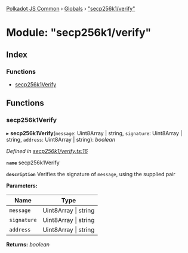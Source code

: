 [Polkadot JS Common](../README.md) › [Globals](../globals.md) › ["secp256k1/verify"](_secp256k1_verify_.md)

# Module: "secp256k1/verify"

## Index

### Functions

* [secp256k1Verify](_secp256k1_verify_.md#secp256k1verify)

## Functions

###  secp256k1Verify

▸ **secp256k1Verify**(`message`: Uint8Array | string, `signature`: Uint8Array | string, `address`: Uint8Array | string): *boolean*

*Defined in [secp256k1/verify.ts:16](https://github.com/polkadot-js/common/blob/ffc6b032/packages/util-crypto/src/secp256k1/verify.ts#L16)*

**`name`** secp256k1Verify

**`description`** Verifies the signature of `message`, using the supplied pair

**Parameters:**

Name | Type |
------ | ------ |
`message` | Uint8Array &#124; string |
`signature` | Uint8Array &#124; string |
`address` | Uint8Array &#124; string |

**Returns:** *boolean*
